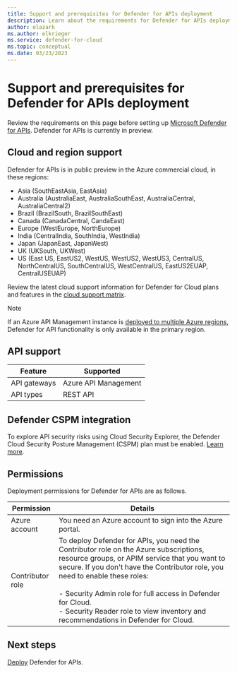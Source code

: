 ```yaml
---
title: Support and prerequisites for Defender for APIs deployment
description: Learn about the requirements for Defender for APIs deployment
author: elazark
ms.author: elkrieger
ms.service: defender-for-cloud
ms.topic: conceptual
ms.date: 03/23/2023
---
```

# Support and prerequisites for Defender for APIs deployment

Review the requirements on this page before setting up [Microsoft Defender for APIs](defender-for-apis-introduction.md). Defender for APIs is currently in preview.

## Cloud and region support

Defender for APIs is in public preview in the Azure commercial cloud, in these regions:
- Asia (SouthEastAsia, EastAsia)
- Australia (AustraliaEast, AustraliaSouthEast, AustraliaCentral, AustraliaCentral2)
- Brazil (BrazilSouth, BrazilSouthEast)
- Canada (CanadaCentral, CandaEast)
- Europe (WestEurope, NorthEurope)
- India (CentralIndia, SouthIndia, WestIndia)
- Japan (JapanEast, JapanWest)
- UK (UKSouth, UKWest)
- US (East US, EastUS2, WestUS, WestUS2, WestUS3, CentralUS, NorthCentralUS, SouthCentralUS, WestCentralUS, EastUS2EUAP, CentralUSEUAP)

Review the latest cloud support information for Defender for Cloud plans and features in the [cloud support matrix](support-matrix-cloud-environment.md).

> [!NOTE]
> If an Azure API Management instance is [deployed to multiple Azure regions](/azure/api-management/api-management-howto-deploy-multi-region), Defender for API functionality is only available in the primary region.

## API support

**Feature** | **Supported** 
--- | --- 
API gateways | Azure API Management
API types | REST API

## Defender CSPM integration

To explore API security risks using Cloud Security Explorer, the Defender Cloud Security Posture Management (CSPM) plan must be enabled. [Learn more](concept-cloud-security-posture-management.md).


## Permissions

Deployment permissions for Defender for APIs are as follows.

**Permission** | **Details**
--- | ---
Azure account | You need an Azure account to sign into the Azure portal.
Contributor role | To deploy Defender for APIs, you need the Contributor role on  the Azure subscriptions, resource groups, or APIM service that you want to secure. If you don't have the Contributor role, you need to enable these roles:<br/><br/> - Security Admin role for full access in Defender for Cloud.<br/> - Security Reader role to view inventory and recommendations in Defender for Cloud.

## Next steps

[Deploy](defender-for-apis-deploy.md) Defender for APIs.

